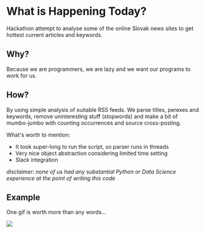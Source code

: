 # What is Happening Today?

Hackathon attempt to analyse some of the online Slovak news sites to get
hottest current articles and keywords.

## Why?

Because we are programmers, we are lazy and we want our programs to work for us.

## How?

By using simple analysis of suitable RSS feeds. We parse titles, perexes and keywords,
remove uninteresting stuff (stopwords) and make a bit of mumbo-jumbo with counting
occurrences and source cross-posting.

What's worth to mention:

* It took super-long to run the script, so parser runs in threads
* Very nice object abstraction considering limited time setting
* Slack integration

_disclaimer: none of us had any substantial Python or Data Science experience
at the point of writing this code_

## Example

One gif is worth more than any words...

![](http://res.cloudinary.com/m1n0/image/upload/v1511222339/wht_leqq0m.gif)
